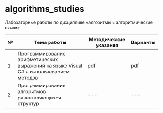 # algorithms_studies

Лабораторные работы по дисциплине «алгоритмы и алгоритмические языки» 

| № | Тема работы | Методические указания | Варианты |
|---|-------------|-----------------------|----------|
| 1 | Программирование арифметических выражений на языке Visual C# с использованием методов | [pdf](https://github.com/BFI-2202/algorithms_materials/blob/fad1571aaeb310e2513c075c6a277f0075ea26f9/%D0%9C%D0%B0%D1%82%D0%B5%D1%80%D0%B8%D0%B0%D0%BB%D1%8B/laboratory_0/notes.pdf) | [pdf](https://github.com/BFI-2202/algorithms_materials/blob/a68441242ca89402012cc46377c057a7e384e8d8/%D0%9C%D0%B0%D1%82%D0%B5%D1%80%D0%B8%D0%B0%D0%BB%D1%8B/laboratory_0/variants.pdf) |
| 2 | Программирование алгоритмов разветвляющихся структур | --- | --- |
